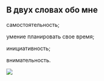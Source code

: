 ## В двух словах обо мне

самостоятельность;

 умение планировать свое время;

 инициативность;

 внимательность.

 ![](https://yandex.ru/images/search?img_url=https%3A%2F%2Fadukar.com%2Fimages%2Fphoto%2F10-legendar-13.jpg&lr=213&nomisspell=1&noreask=1&pos=0&relev=new_family_filter_disable%3D1&rpt=simage&source=qa&srcskip=IMAGESQUICK&srcskip=IMAGESULTRA&text=%D0%94%D0%B6%D0%BE%D0%BD%20%D0%9A%D0%B0%D1%80%D0%BC%D0%B0%D0%BA%20%D1%80%D0%B0%D0%B7%D1%80%D0%B0%D0%B1%D0%BE%D1%82%D1%87%D0%B8%D0%BA)